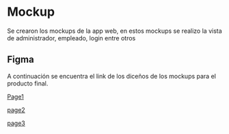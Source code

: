 # Mockup
 
 Se crearon los mockups de la app web, en estos mockups se realizo la vista de administrador, empleado, login entre otros 

 ## Figma

 A continuación se encuentra el link de los diceños de los mockups para el producto final.

 [Page1](https://www.figma.com/design/PNRT9Jr96PUiuJZiao52li/Easy-mockup-(Update-1.01)-(Copy)?node-id=201-251&t=vIPcOcNI5RWaBxwj-0)

 [page2](https://www.figma.com/design/PNRT9Jr96PUiuJZiao52li/Easy-mockup-(Update-1.01)-(Copy)?node-id=225-132&t=jgjuoloGxixHjcUX-0)

 [page3](https://www.figma.com/design/PNRT9Jr96PUiuJZiao52li/Easy-mockup-(Update-1.01)-(Copy)?node-id=225-405&t=jgjuoloGxixHjcUX-0)